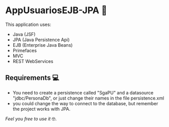 # AppUsuariosEJB-JPA 🤙

This application uses:
- Java (JSF)
- JPA (Java Persistence Api)
- EJB (Enterprise Java Beans)
- Primefaces
- MVC
- REST WebServices

## Requirements 💻

- You need to create a persistence called "SgaPU" and a datasource "jdbc/PersonaDb", or just change their names in the file persistence.xml
- you could change the way to connect to the database, but remember the project works with JPA.

*Feel you free to use it* 🤓.
